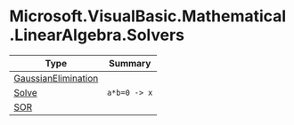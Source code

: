 ﻿
# Microsoft.VisualBasic.Mathematical.LinearAlgebra.Solvers

|Type|Summary|
|----|-------|
|[GaussianElimination](./GaussianElimination.md)||
|[Solve](./Solve.md)|``a*b=0 -> x``|
|[SOR](./SOR.md)||

